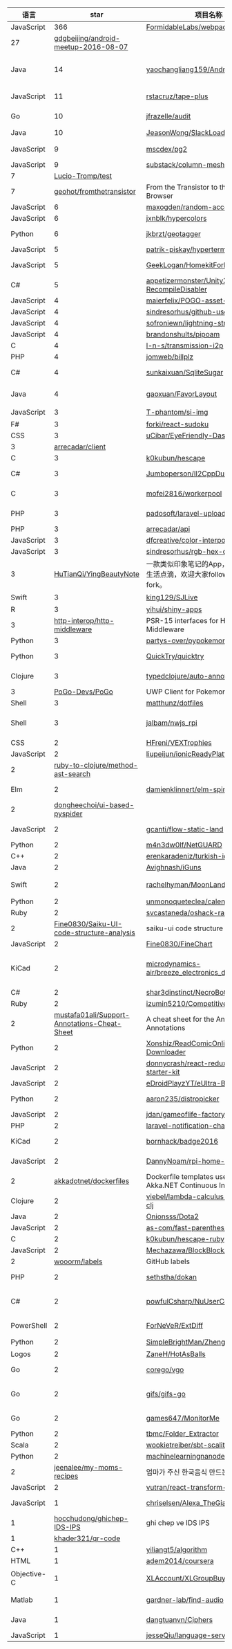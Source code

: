 语言|star|项目名称|描述
---|---|---|---
JavaScript|366|[FormidableLabs/webpack-dashboard](https://github.com/FormidableLabs/webpack-dashboard)|A CLI dashboard for webpack dev server
 |27|[gdgbeijing/android-meetup-2016-08-07](https://github.com/gdgbeijing/android-meetup-2016-08-07)| 
Java|14|[yaochangliang159/Android-TabView](https://github.com/yaochangliang159/Android-TabView)|这是一个封装了android常用的底部导航栏+fragment的库，用这个库，我们可以几行代码就搞定大多数APP的主界面的布局
JavaScript|11|[rstacruz/tape-plus](https://github.com/rstacruz/tape-plus)|Nested tape tests with before/after, async, and promise support
Go|10|[jfrazelle/audit](https://github.com/jfrazelle/audit)|For auditing what collaborators, hooks, and deploy keys you have added on all your GitHub repositories.
Java|10|[JeasonWong/SlackLoadingView](https://github.com/JeasonWong/SlackLoadingView)|手摸手教你写Slack的Loading动画
JavaScript|9|[mscdex/pg2](https://github.com/mscdex/pg2)|A PostgreSQL driver for node.js that focuses on performance
JavaScript|9|[substack/column-mesh](https://github.com/substack/column-mesh)|generate a 3d mesh of a greek column
 |7|[Lucio-Tromp/test](https://github.com/Lucio-Tromp/test)| 
 |7|[geohot/fromthetransistor](https://github.com/geohot/fromthetransistor)|From the Transistor to the Web Browser
JavaScript|6|[maxogden/random-access-zip](https://github.com/maxogden/random-access-zip)| 
JavaScript|6|[jxnblk/hypercolors](https://github.com/jxnblk/hypercolors)|Generative hyperterm color theme
Python|6|[jkbrzt/geotagger](https://github.com/jkbrzt/geotagger)|Geotag your photos from GPS-less cameras with your phone's location history data
JavaScript|5|[patrik-piskay/hyperterm-tabs](https://github.com/patrik-piskay/hyperterm-tabs)|HyperTerm drag&drop tabs support plugin
JavaScript|5|[GeekLogan/HomekitForHomelab](https://github.com/GeekLogan/HomekitForHomelab)|Implementation of GeekLogan/Homekit-Generic for server monitoring
C#|5|[appetizermonster/Unity3D-RecompileDisabler](https://github.com/appetizermonster/Unity3D-RecompileDisabler)|Disable Messy Recompiling on Play mode, for Unity3D
JavaScript|4|[maierfelix/POGO-asset-downloader](https://github.com/maierfelix/POGO-asset-downloader)|Download Pokemon Go assets
JavaScript|4|[sindresorhus/github-username-cli](https://github.com/sindresorhus/github-username-cli)|Get a GitHub username from an email address
JavaScript|4|[sofroniewn/lightning-stream](https://github.com/sofroniewn/lightning-stream)|Render a lighting vizualizations using a stream
JavaScript|4|[brandonshults/pipoam](https://github.com/brandonshults/pipoam)|A tool for clipping points on a map using polygons.
C|4|[l-n-s/transmission-i2p](https://github.com/l-n-s/transmission-i2p)|Anonymous torrent client Transmission-I2P
PHP|4|[jomweb/billplz](https://github.com/jomweb/billplz)|PHP library for working with BillPlz API
C#|4|[sunkaixuan/SqliteSugar](https://github.com/sunkaixuan/SqliteSugar)|Sqlite ORM   SqlSugarORM is the fastest, Simple,Easy      API: See README.md
Java|4|[gaoxuan/FavorLayout](https://github.com/gaoxuan/FavorLayout)|实现视频直播中的点赞功能，可以自定义动画时间，浮动范围，起始位置等
JavaScript|3|[T-phantom/si-img](https://github.com/T-phantom/si-img)|移动端图片优化组件
F#|3|[forki/react-sudoku](https://github.com/forki/react-sudoku)| 
CSS|3|[uCibar/EyeFriendly-Dashboard](https://github.com/uCibar/EyeFriendly-Dashboard)|Love Your Eyes! Eye-Friendly Github Dashboard.
 |3|[arrecadar/client](https://github.com/arrecadar/client)| 
C|3|[k0kubun/hescape](https://github.com/k0kubun/hescape)|C library for fast HTML escape using SSE instructions
C#|3|[Jumboperson/Il2CppDumper](https://github.com/Jumboperson/Il2CppDumper)|Better version of https://github.com/Jumboperson/PokemonGoDumper
C|3|[mofei2816/workerpool](https://github.com/mofei2816/workerpool)|A excellent worker thread dispatcher powered by C language.
PHP|3|[padosoft/laravel-uploadable](https://github.com/padosoft/laravel-uploadable)|Laravel package for automatic upload handling with trait.
PHP|3|[arrecadar/api](https://github.com/arrecadar/api)|Arrecadar REST-API
JavaScript|3|[dfcreative/color-interpolate](https://github.com/dfcreative/color-interpolate)|Get interpolated color from a palette
JavaScript|3|[sindresorhus/rgb-hex-cli](https://github.com/sindresorhus/rgb-hex-cli)|Convert RGB color to HEX
 |3|[HuTianQi/YingBeautyNote](https://github.com/HuTianQi/YingBeautyNote)|一款类似印象笔记的App，随时记录您的生活点滴，欢迎大家follow，star与fork。
Swift|3|[king129/SJLive](https://github.com/king129/SJLive)|Mac OSX 录屏 音视频采集
R|3|[yihui/shiny-apps](https://github.com/yihui/shiny-apps)|Some of my weird Shiny apps
 |3|[http-interop/http-middleware](https://github.com/http-interop/http-middleware)|PSR-15 interfaces for HTTP Middleware
Python|3|[partys-over/pypokemon](https://github.com/partys-over/pypokemon)|Pokemon data in a python classed based format.
Python|3|[QuickTry/quicktry](https://github.com/QuickTry/quicktry)|A flask service and library for sandboxing arbitrary script execution using docker
Clojure|3|[typedclojure/auto-annotation](https://github.com/typedclojure/auto-annotation)|A demo for Automatic Annotation inference for Typed Clojure 
 |3|[PoGo-Devs/PoGo](https://github.com/PoGo-Devs/PoGo)|UWP Client for Pokemon Go
Shell|3|[matthunz/dotfiles](https://github.com/matthunz/dotfiles)|A collection of my linux configuration files
Shell|3|[jalbam/nwjs_rpi](https://github.com/jalbam/nwjs_rpi)|[NW.js port for Raspberry Pi] binary compiled for the ARMv6 used in Raspberry Pi (compatible with RPi 2 and RPi 3)
CSS|2|[HFreni/VEXTrophies](https://github.com/HFreni/VEXTrophies)|Render VEX Trophies In Real-Time on the Web. 
JavaScript|2|[liupeijun/ionicReadyPlatform](https://github.com/liupeijun/ionicReadyPlatform)| 
 |2|[ruby-to-clojure/method-ast-search](https://github.com/ruby-to-clojure/method-ast-search)| 
Elm|2|[damienklinnert/elm-spinner](https://github.com/damienklinnert/elm-spinner)|A highly configurable, efficiently rendered spinner component
 |2|[dongheechoi/ui-based-pyspider](https://github.com/dongheechoi/ui-based-pyspider)| 
JavaScript|2|[gcanti/flow-static-land](https://github.com/gcanti/flow-static-land)|Implementation of common algebraic types in JavaScript + Flow based on static-land
Python|2|[m4n3dw0lf/NetGUARD](https://github.com/m4n3dw0lf/NetGUARD)|Network Guardian
C++|2|[erenkaradeniz/turkish-id-validate](https://github.com/erenkaradeniz/turkish-id-validate)|Turkish Republic Identity Number Validation
Java|2|[Avighnash/iGuns](https://github.com/Avighnash/iGuns)| 
Swift|2|[rachelhyman/MoonLander](https://github.com/rachelhyman/MoonLander)|Shows the 🌜 phase according to user location and a given date.
Python|2|[unmonoqueteclea/calendar-telegram](https://github.com/unmonoqueteclea/calendar-telegram)|A simple inline calendar for Telegram bots
Ruby|2|[svcastaneda/oshack-rails-workshop](https://github.com/svcastaneda/oshack-rails-workshop)| 
 |2|[Fine0830/Saiku-UI-code-structure-analysis](https://github.com/Fine0830/Saiku-UI-code-structure-analysis)|saiku-ui  code structure analysis
JavaScript|2|[Fine0830/FineChart](https://github.com/Fine0830/FineChart)|d3.js for saiku-ui
KiCad|2|[microdynamics-air/breeze_electronics_design](https://github.com/microdynamics-air/breeze_electronics_design)|This project is created and managed by KiCad software(http://kicad-pcb.org), which contains the breeze quadcopter's component library, footprint library, schematic, printed circuit boards, etc.
C#|2|[shar3dinstinct/NecroBotRemastered](https://github.com/shar3dinstinct/NecroBotRemastered)|#1 POGO Bot Re-Released for Development
Ruby|2|[izumin5210/CompetitiveProgramming](https://github.com/izumin5210/CompetitiveProgramming)| 
 |2|[mustafa01ali/Support-Annotations-Cheat-Sheet](https://github.com/mustafa01ali/Support-Annotations-Cheat-Sheet)|A cheat sheet for the Android Support Annotations
Python|2|[Xonshiz/ReadComicOnline-Downloader](https://github.com/Xonshiz/ReadComicOnline-Downloader)|A little script to download issues from http://readcomiconline.to/
JavaScript|2|[donnycrash/react-redux-native-starter-kit](https://github.com/donnycrash/react-redux-native-starter-kit)|A Redux React-Native action packed starter kit to get you up and running super fast!!
JavaScript|2|[eDroidPlayzYT/eUltra-Beta](https://github.com/eDroidPlayzYT/eUltra-Beta)|By: eDroidPlayzYT, ArceusMatt
Python|2|[aaron235/distropicker](https://github.com/aaron235/distropicker)|To help noobs to not have to make "what distro should I get" threads
JavaScript|2|[jdan/gameoflife-factory](https://github.com/jdan/gameoflife-factory)|a webapp to make game of life GIFs
PHP|2|[laravel-notification-channels/trello](https://github.com/laravel-notification-channels/trello)|Trello notifications channel for Laravel 5.3
KiCad|2|[bornhack/badge2016](https://github.com/bornhack/badge2016)|Schematics, instructions and other resources related to the BornHack 2016 badge
JavaScript|2|[DannyNoam/rpi-home-dashboard](https://github.com/DannyNoam/rpi-home-dashboard)|A home dashboard, written in React + Node.js, for the raspberry pi. Runs completely on the client-side.
 |2|[akkadotnet/dockerfiles](https://github.com/akkadotnet/dockerfiles)|Dockerfile templates used in Akka.NET Continuous Integration
Clojure|2|[viebel/lambda-calculus-interpreter-clj](https://github.com/viebel/lambda-calculus-interpreter-clj)|Lambda Calculus interpreter in clojure
Java|2|[Onionsss/Dota2](https://github.com/Onionsss/Dota2)| 
JavaScript|2|[as-com/fast-parenthesis-bot](https://github.com/as-com/fast-parenthesis-bot)|reddit /u/fast-parenthesis-bot source code
C|2|[k0kubun/hescape-ruby](https://github.com/k0kubun/hescape-ruby)|HTML escape utility for Ruby
JavaScript|2|[Mechazawa/BlockBlockAdBlock](https://github.com/Mechazawa/BlockBlockAdBlock)|Blocks the https://BlockAdBlock.com script
 |2|[wooorm/labels](https://github.com/wooorm/labels)|GitHub labels
PHP|2|[sethstha/dokan](https://github.com/sethstha/dokan)|Dokan ( दोकान ) is minimal, clean free WooCommerce theme.
C#|2|[powfulCsharp/NuUserControl](https://github.com/powfulCsharp/NuUserControl)|In order to save time of software development.develop the library which consist of user control like Simple Button and LabelText 
PowerShell|2|[ForNeVeR/ExtDiff](https://github.com/ForNeVeR/ExtDiff)|Compare documents using MS Word from the command line.
Python|2|[SimpleBrightMan/ZhengFang](https://github.com/SimpleBrightMan/ZhengFang)|正方教务系统助手(The helper of ZhengFang System)
Logos|2|[ZaneH/HotAsBalls](https://github.com/ZaneH/HotAsBalls)| 
Go|2|[corego/vgo](https://github.com/corego/vgo)|Modern and plug-in monitor platform,designed with Simplicity And Performance
Go|2|[gifs/gifs-go](https://github.com/gifs/gifs-go)|Go package for importing and uploading your media to gifs.com; transcode your media and share it trivially
Go|2|[games647/MonitorMe](https://github.com/games647/MonitorMe)|Cross-platform application to display performance charts in the taskbar as a trayicon.
Python|2|[tbmc/Folder_Extractor](https://github.com/tbmc/Folder_Extractor)| 
Scala|2|[wookietreiber/sbt-scaliterate](https://github.com/wookietreiber/sbt-scaliterate)|sbt plugin for literate Scala programming
Python|2|[machinelearningnanodegree/tcsl](https://github.com/machinelearningnanodegree/tcsl)| 
 |2|[jeenalee/my-moms-recipes](https://github.com/jeenalee/my-moms-recipes)|엄마가 주신 한국음식 만드는 방법
JavaScript|2|[vutran/react-transform-preact](https://github.com/vutran/react-transform-preact)|Transform your React code to Preact.
JavaScript|1|[chriselsen/Alexa_TheGiants](https://github.com/chriselsen/Alexa_TheGiants)|Amazon Alexa Skill to look up San Francisco Giants game schedules. 
 |1|[hocchudong/ghichep-IDS-IPS](https://github.com/hocchudong/ghichep-IDS-IPS)|ghi chep ve IDS IPS
 |1|[khader321/qr-code](https://github.com/khader321/qr-code)| 
C++|1|[yiliangt5/algorithm](https://github.com/yiliangt5/algorithm)| 
HTML|1|[adem2014/coursera](https://github.com/adem2014/coursera)|Final Project
Objective-C|1|[XLAccount/XLGroupBuy](https://github.com/XLAccount/XLGroupBuy)|精心高仿美团HD，ipad项目，美团源码，group buy ，个人项目，团购，自动定位所在城市，定位商家位置
Matlab|1|[gardner-lab/find-audio](https://github.com/gardner-lab/find-audio)|Dynamic time warping for audio matching and alignment
Java|1|[dangtuanvn/Ciphers](https://github.com/dangtuanvn/Ciphers)|An academic group project. Ciphers and decyphers developed with NetBeans.
JavaScript|1|[jesseQiu/language-server](https://github.com/jesseQiu/language-server)|internationalization language data server

